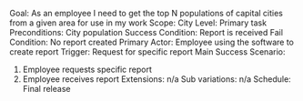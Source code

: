 Goal: As an employee I need to get the top N populations of capital cities from a given area for use in my work
Scope: City
Level: Primary task
Preconditions: City population
Success Condition: Report is received
Fail Condition: No report created
Primary Actor: Employee using the software to create report
Trigger: Request for specific report
Main Success Scenario:
1. Employee requests specific report
2. Employee receives report
Extensions: n/a
Sub variations: n/a
Schedule: Final release